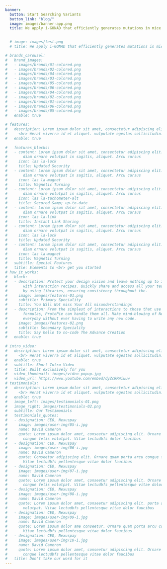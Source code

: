 ```yaml
---
banner:
  button: Start Searching Variants
  button_link: "blog/"
  image: images/banner-app.png
  title: We apply i-GONAD that efficiently generates mutations in mice
  

  # image: images/test.png
  # title: We apply i-GONAD that efficiently generates mutations in mice

# brands_carousel:
#   brand_images:
#   - images/brands/01-colored.png
#   - images/brands/02-colored.png
#   - images/brands/04-colored.png
#   - images/brands/03-colored.png
#   - images/brands/05-colored.png
#   - images/brands/06-colored.png
#   - images/brands/04-colored.png
#   - images/brands/02-colored.png
#   - images/brands/01-colored.png
#   - images/brands/06-colored.png
#   - images/brands/05-colored.png
#   enable: true

# features:
#   description: Lorem ipsum dolor sit amet, consectetur adipiscing elit. Morbi egestas
#     <br> Werat viverra id et aliquet. vulputate egestas sollicitudin.
#   enable: true
  
#   features_blocks:
#   - content: Lorem ipsum dolor sit amet, consectetur adipiscing elit. Neque enim id
#       diam ornare volutpat in sagitis, aliquet. Arcu cursus
#     icon: las la-lock
#     title: Updated Security
#   - content: Lorem ipsum dolor sit amet, consectetur adipiscing elit. Neque enim id
#       diam ornare volutpat in sagitis, aliquet. Arcu cursus
#     icon: las la-magnet
#     title: Magnetic Turning
#   - content: Lorem ipsum dolor sit amet, consectetur adipiscing elit. Neque enim id
#       diam ornare volutpat in sagitis, aliquet. Arcu cursus
#     icon: las la-tachometer-alt
#     title: Secured &amp; up-to-date
#   - content: Lorem ipsum dolor sit amet, consectetur adipiscing elit. Neque enim id
#       diam ornare volutpat in sagitis, aliquet. Arcu cursus
#     icon: las la-link
#     title: Instant Link Sharing
#   - content: Lorem ipsum dolor sit amet, consectetur adipiscing elit. Neque enim id
#       diam ornare volutpat in sagitis, aliquet. Arcu cursus
#     icon: las la-lock
#     title: Updated Security
#   - content: Lorem ipsum dolor sit amet, consectetur adipiscing elit. Neque enim id
#       diam ornare volutpat in sagitis, aliquet. Arcu cursus
#     icon: las la-magnet
#     title: Magnetic Turning
#   subtitle: Special Features
#   title: Elements to <br> get you started
# how_it_works:
#   block:
#   - description: Protect your design vision and leave nothing up to interpretation
#       with interaction recipes. Quickly share and access all your team members interactions
#       by using libraries, ensuring consistency throughout the.
#     image: images/features-01.png
#     subtitle: Primary Speciality
#     title: You Will Not miss Your All misunderstandings
#   - description: From the simplest of interactions to those that use Excel-gradeing
#       formulas, ProtoPie can handle them all. Make mind-blowing of New interactions
#       everyday without ever having to write any new code.
#     image: images/features-02.png
#     subtitle: Secondary Speciality
#     title: Say hello to no-code The Advance Creation
#   enable: true
  
# intro_video:
#   description: Lorem ipsum dolor sit amet, consectetur adipiscing elit. Morbi egestas
#     <br> Werat viverra id et aliquet. vulputate egestas sollicitudin.
#   enable: true
#   subtitle: Short Intro Video
#   title: Built exclusively for you
#   video_thumbnail: images/video-popup.jpg
#   video_url: https://www.youtube.com/embed/dyZcRRWiuuw
# testimonials:
#   description: Lorem ipsum dolor sit amet, consectetur adipiscing elit. Morbi egestas
#     <br> Werat viverra id et aliquet. vulputate egestas sollicitudin.
#   enable: true
#   image_left: images/testimonials-01.png
#   image_right: images/testimonials-02.png
#   subtitle: Our Testimonials
#   testimonials_quotes:
#   - designation: CEO, Nexuspay
#     image: images/user-img/05-i.jpg
#     name: David Cameron
#     quote: Lorem ipsum dolor amet, conseetur adipiscing elit. Ornare quam porta arcu
#       congue felis volutpat. Vitae lectudbfs dolor faucibus
#   - designation: CEO, Nexuspay
#     image: images/user-img/06-i.jpg
#     name: David Cameron
#     quote: Conseetur adipiscing elit. Ornare quam porta arcu congue felis volutpat.
#       Vitae lectudbfs pellentesque vitae dolor faucibus
#   - designation: CEO, Nexuspay
#     image: images/user-img/07-i.jpg
#     name: David Cameron
#     quote: Lorem ipsum dolor amet, conseetur adipiscing elit. Ornare quam porta arcu
#       congue felis volutpat. Vitae lectudbfs pellentesque vitae dolor
#   - designation: CEO, Nexuspay
#     image: images/user-img/08-i.jpg
#     name: David Cameron
#     quote: Lorem ipsum dolor amet, conseetur adipiscing elit. porta arcu congue felis
#       volutpat. Vitae lectudbfs pellentesque vitae dolor faucibus
#   - designation: CEO, Nexuspay
#     image: images/user-img/09-i.jpg
#     name: David Cameron
#     quote: Lorem ipsum dolor ame conseetur. Ornare quam porta arcu congue felis volutpat.
#       Vitae lectudbfs pellentesque vitae dolor faucibus
#   - designation: CEO, Nexuspay
#     image: images/user-img/10-i.jpg
#     name: David Cameron
#     quote: Lorem ipsum dolor amet, conseetur adipiscing elit. Ornare quam porta arcu
#       congue lectudbfs pellentesque vitae dolor faucibus
#   title: Don't take our word for it
---
```

